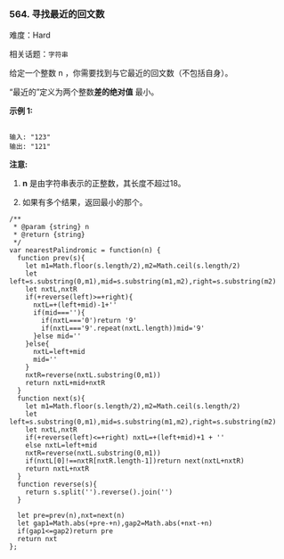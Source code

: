 ### 564. 寻找最近的回文数

难度：Hard

相关话题：`字符串`

给定一个整数 n ，你需要找到与它最近的回文数（不包括自身）。



&ldquo;最近的&rdquo;定义为两个整数**差的绝对值** 最小。



**示例 1:** 



```

输入: "123"
输出: "121"
```


**注意:** 




1. **n** 是由字符串表示的正整数，其长度不超过18。

2. 如果有多个结果，返回最小的那个。




```
/**
 * @param {string} n
 * @return {string}
 */
var nearestPalindromic = function(n) {
  function prev(s){
    let m1=Math.floor(s.length/2),m2=Math.ceil(s.length/2)
    let left=s.substring(0,m1),mid=s.substring(m1,m2),right=s.substring(m2)
    let nxtL,nxtR
    if(+reverse(left)>=+right){
      nxtL=+(left+mid)-1+''
      if(mid===''){
        if(nxtL==='0')return '9'
        if(nxtL==='9'.repeat(nxtL.length))mid='9'
      }else mid=''
    }else{
      nxtL=left+mid
      mid=''
    }
    nxtR=reverse(nxtL.substring(0,m1))
    return nxtL+mid+nxtR
  }
  function next(s){
    let m1=Math.floor(s.length/2),m2=Math.ceil(s.length/2)
    let left=s.substring(0,m1),mid=s.substring(m1,m2),right=s.substring(m2)
    let nxtL,nxtR
    if(+reverse(left)<=+right) nxtL=+(left+mid)+1 + ''
    else nxtL=left+mid
    nxtR=reverse(nxtL.substring(0,m1))
    if(nxtL[0]!==nxtR[nxtR.length-1])return next(nxtL+nxtR)
    return nxtL+nxtR
  }
  function reverse(s){
    return s.split('').reverse().join('')
  }

  let pre=prev(n),nxt=next(n)
  let gap1=Math.abs(+pre-+n),gap2=Math.abs(+nxt-+n)
  if(gap1<=gap2)return pre
  return nxt
};
```

